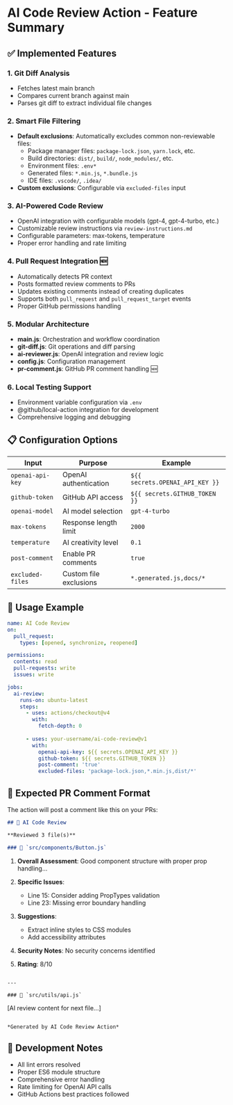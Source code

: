 # AI Code Review Action - Feature Summary

## ✅ Implemented Features

### 1. **Git Diff Analysis**
- Fetches latest main branch
- Compares current branch against main
- Parses git diff to extract individual file changes

### 2. **Smart File Filtering**
- **Default exclusions**: Automatically excludes common non-reviewable files:
  - Package manager files: `package-lock.json`, `yarn.lock`, etc.
  - Build directories: `dist/`, `build/`, `node_modules/`, etc.
  - Environment files: `.env*`
  - Generated files: `*.min.js`, `*.bundle.js`
  - IDE files: `.vscode/`, `.idea/`
- **Custom exclusions**: Configurable via `excluded-files` input

### 3. **AI-Powered Code Review**
- OpenAI integration with configurable models (gpt-4, gpt-4-turbo, etc.)
- Customizable review instructions via `review-instructions.md`
- Configurable parameters: max-tokens, temperature
- Proper error handling and rate limiting

### 4. **Pull Request Integration** 🆕
- Automatically detects PR context
- Posts formatted review comments to PRs
- Updates existing comments instead of creating duplicates
- Supports both `pull_request` and `pull_request_target` events
- Proper GitHub permissions handling

### 5. **Modular Architecture**
- **main.js**: Orchestration and workflow coordination
- **git-diff.js**: Git operations and diff parsing
- **ai-reviewer.js**: OpenAI integration and review logic
- **config.js**: Configuration management
- **pr-comment.js**: GitHub PR comment handling 🆕

### 6. **Local Testing Support**
- Environment variable configuration via `.env`
- @github/local-action integration for development
- Comprehensive logging and debugging

## 📋 Configuration Options

| Input | Purpose | Example |
|-------|---------|---------|
| `openai-api-key` | OpenAI authentication | `${{ secrets.OPENAI_API_KEY }}` |
| `github-token` | GitHub API access | `${{ secrets.GITHUB_TOKEN }}` |
| `openai-model` | AI model selection | `gpt-4-turbo` |
| `max-tokens` | Response length limit | `2000` |
| `temperature` | AI creativity level | `0.1` |
| `post-comment` | Enable PR comments | `true` |
| `excluded-files` | Custom file exclusions | `*.generated.js,docs/*` |

## 🚀 Usage Example

```yaml
name: AI Code Review
on:
  pull_request:
    types: [opened, synchronize, reopened]

permissions:
  contents: read
  pull-requests: write
  issues: write

jobs:
  ai-review:
    runs-on: ubuntu-latest
    steps:
      - uses: actions/checkout@v4
        with:
          fetch-depth: 0
          
      - uses: your-username/ai-code-review@v1
        with:
          openai-api-key: ${{ secrets.OPENAI_API_KEY }}
          github-token: ${{ secrets.GITHUB_TOKEN }}
          post-comment: 'true'
          excluded-files: 'package-lock.json,*.min.js,dist/*'
```

## 🎯 Expected PR Comment Format

The action will post a comment like this on your PRs:

```markdown
## 🤖 AI Code Review

**Reviewed 3 file(s)**

### 📄 `src/components/Button.js`

```
1. **Overall Assessment**: Good component structure with proper prop handling...

2. **Specific Issues**:
   - Line 15: Consider adding PropTypes validation
   - Line 23: Missing error boundary handling

3. **Suggestions**:
   - Extract inline styles to CSS modules
   - Add accessibility attributes

4. **Security Notes**: No security concerns identified

5. **Rating**: 8/10
```

---

### 📄 `src/utils/api.js`

```
[AI review content for next file...]
```

*Generated by AI Code Review Action*
```

## 🔧 Development Notes

- All lint errors resolved
- Proper ES6 module structure
- Comprehensive error handling
- Rate limiting for OpenAI API calls
- GitHub Actions best practices followed
